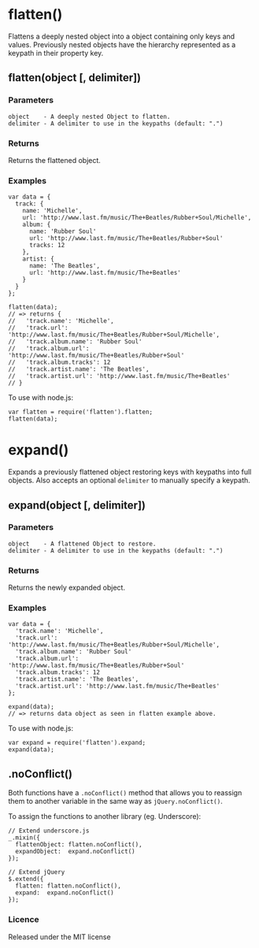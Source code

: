 flatten()
=========

Flattens a deeply nested object into a object containing only keys and
values. Previously nested objects have the hierarchy represented as
a keypath in their property key.

flatten(object [, delimiter])
-----------------------------

### Parameters

    object    - A deeply nested Object to flatten.
    delimiter - A delimiter to use in the keypaths (default: ".")

### Returns

Returns the flattened object.

### Examples

    var data = {
      track: {
        name: 'Michelle',
        url: 'http://www.last.fm/music/The+Beatles/Rubber+Soul/Michelle',
        album: {
          name: 'Rubber Soul'
          url: 'http://www.last.fm/music/The+Beatles/Rubber+Soul'
          tracks: 12
        },
        artist: {
          name: 'The Beatles',
          url: 'http://www.last.fm/music/The+Beatles'
        }
      }
    };

    flatten(data);
    // => returns {
    //   'track.name': 'Michelle',
    //   'track.url': 'http://www.last.fm/music/The+Beatles/Rubber+Soul/Michelle',
    //   'track.album.name': 'Rubber Soul'
    //   'track.album.url': 'http://www.last.fm/music/The+Beatles/Rubber+Soul'
    //   'track.album.tracks': 12
    //   'track.artist.name': 'The Beatles',
    //   'track.artist.url': 'http://www.last.fm/music/The+Beatles'
    // }

To use with node.js:

    var flatten = require('flatten').flatten;
    flatten(data);

expand()
========

Expands a previously flattened object restoring keys with keypaths
into full objects. Also accepts an optional `delimiter` to manually
specify a keypath.

expand(object [, delimiter])
----------------------------

### Parameters

    object    - A flattened Object to restore.
    delimiter - A delimiter to use in the keypaths (default: ".")

### Returns

Returns the newly expanded object.

### Examples

    var data = {
      'track.name': 'Michelle',
      'track.url': 'http://www.last.fm/music/The+Beatles/Rubber+Soul/Michelle',
      'track.album.name': 'Rubber Soul'
      'track.album.url': 'http://www.last.fm/music/The+Beatles/Rubber+Soul'
      'track.album.tracks': 12
      'track.artist.name': 'The Beatles',
      'track.artist.url': 'http://www.last.fm/music/The+Beatles'
    };

    expand(data);
    // => returns data object as seen in flatten example above.

To use with node.js:

    var expand = require('flatten').expand;
    expand(data);

.noConflict()
-------------

Both functions have a `.noConflict()` method that allows you to reassign
them to another variable in the same way as `jQuery.noConflict()`.

To assign the functions to another library (eg. Underscore):

    // Extend underscore.js
    _.mixin({
      flattenObject: flatten.noConflict(),
      expandObject:  expand.noConflict()
    });

    // Extend jQuery
    $.extend({
      flatten: flatten.noConflict(),
      expand:  expand.noConflict()
    });

### Licence

Released under the MIT license

